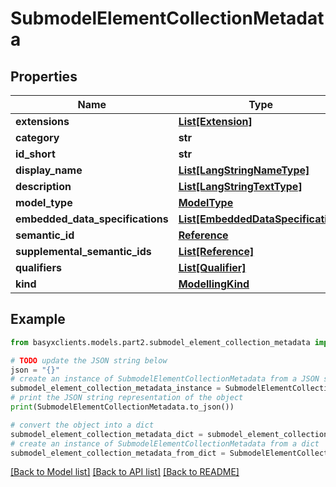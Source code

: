 # SubmodelElementCollectionMetadata


## Properties

Name | Type | Description | Notes
------------ | ------------- | ------------- | -------------
**extensions** | [**List[Extension]**](Extension.md) |  | [optional] 
**category** | **str** |  | [optional] 
**id_short** | **str** |  | [optional] 
**display_name** | [**List[LangStringNameType]**](LangStringNameType.md) |  | [optional] 
**description** | [**List[LangStringTextType]**](LangStringTextType.md) |  | [optional] 
**model_type** | [**ModelType**](ModelType.md) |  | 
**embedded_data_specifications** | [**List[EmbeddedDataSpecification]**](EmbeddedDataSpecification.md) |  | [optional] 
**semantic_id** | [**Reference**](Reference.md) |  | [optional] 
**supplemental_semantic_ids** | [**List[Reference]**](Reference.md) |  | [optional] 
**qualifiers** | [**List[Qualifier]**](Qualifier.md) |  | [optional] 
**kind** | [**ModellingKind**](ModellingKind.md) |  | [optional] 

## Example

```python
from basyxclients.models.part2.submodel_element_collection_metadata import SubmodelElementCollectionMetadata

# TODO update the JSON string below
json = "{}"
# create an instance of SubmodelElementCollectionMetadata from a JSON string
submodel_element_collection_metadata_instance = SubmodelElementCollectionMetadata.from_json(json)
# print the JSON string representation of the object
print(SubmodelElementCollectionMetadata.to_json())

# convert the object into a dict
submodel_element_collection_metadata_dict = submodel_element_collection_metadata_instance.to_dict()
# create an instance of SubmodelElementCollectionMetadata from a dict
submodel_element_collection_metadata_from_dict = SubmodelElementCollectionMetadata.from_dict(submodel_element_collection_metadata_dict)
```
[[Back to Model list]](../README.md#documentation-for-models) [[Back to API list]](../README.md#documentation-for-api-endpoints) [[Back to README]](../README.md)


